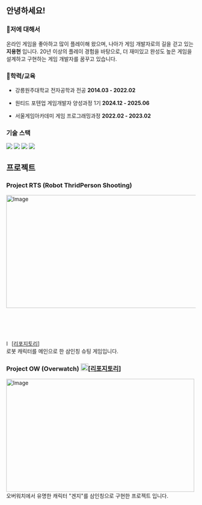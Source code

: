 ## 안녕하세요! ##
### 💬저에 대해서 ###
온라인 게임을 좋아하고 많이 플레이해 왔으며, 나아가 게임 개발자로의 길을 걷고 있는 **지용현** 입니다.
20년 이상의 플레이 경험을 바탕으로, 더 재미있고 완성도 높은 게임을 설계하고 구현하는 게임 개발자를 꿈꾸고 있습니다.
### 🏫학력/교육 ###
- 강릉원주대학교 전자공학과 전공 **2014.03 - 2022.02**

- 원티드 포텐업 게임개발자 양성과정 1기   **2024.12 - 2025.06**
- 서울게임아카데미 게임 프로그래밍과정   **2022.02 - 2023.02**
### 기술 스택 ###
<img src="https://img.shields.io/badge/C++-00599C?style=flat-square&logo=C%2B%2B&logoColor=white"/> <img src="https://img.shields.io/badge/UnrealEngine4-aaaaaa?style=flat-square&logo=unrealengine&logoColor=white"/> <img src="https://img.shields.io/badge/UnrealEngine5-000000?style=flat-square&logo=unrealengine&logoColor=white"/> <img src="https://img.shields.io/badge/UnrealEngine5 GAS-3262a8?style=flat-square&logo=unrealengine&logoColor=white"/>

## 프로젝트 ##
### Project RTS (Robot ThridPerson Shooting) ###
<img width="750" height="300" alt="Image" src="https://github.com/user-attachments/assets/e08a8a20-6ec1-4d15-88f4-0dc4df5e098c"/> <br/>
<img width="14" height="14" alt="Image" src="https://github.com/user-attachments/assets/44471559-19a0-45cc-b338-e8a1ba8452bd" />[[리포지토리](https://github.com/JiMoJjing/ProjectRTS)] <svg width="100" height="100" viewBox="0 0 100 100" fill="none" xmlns="http://www.w3.org/2000/svg">[[노션](https://abrupt-reptile-c68.notion.site/RTS-RobotThirdPersonShooting-22d8ca612f1e808c980feab2f7758290)] <br/>
로봇 캐릭터를 메인으로 한 삼인칭 슈팅 게임입니다.

### Project OW (Overwatch) <img width="20" height="20" alt="Image" src="https://github.com/user-attachments/assets/44471559-19a0-45cc-b338-e8a1ba8452bd" />[[리포지토리](https://github.com/JiMoJjing/OW)] ###
<img width="500" height="300" alt="Image" src="https://github.com/user-attachments/assets/a6a003cb-77d8-4011-a463-82ddf777e6d8"/><br/>
오버워치에서 유명한 캐릭터 "겐지"를 삼인칭으로 구현한 프로젝트 입니다.
